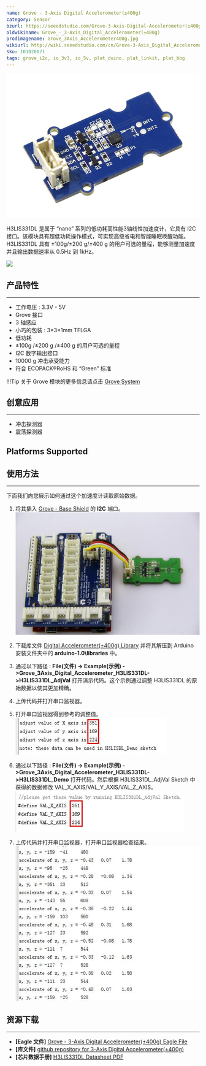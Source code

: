 ```yaml
---
name: Grove - 3-Axis Digital Accelerometer(±400g)
category: Sensor
bzurl: https://seeedstudio.com/Grove-3-Axis-Digital-Accelerometer(±400g)-p-1897.html
oldwikiname: Grove_-_3-Axis_Digital_Accelerometer(±400g)
prodimagename: Grove_3Axis_Accelerometer400g.jpg
wikiurl: http://wiki.seeedstudio.com/cn/Grove-3-Axis_Digital_Accelerometer-400g
sku: 101020071
tags: grove_i2c, io_3v3, io_5v, plat_duino, plat_linkit, plat_bbg
---
```


![](https://raw.githubusercontent.com/SeeedDocument/Grove-3-Axis_Digital_Accelerometer-400g/master/img/Grove_3Axis_Accelerometer400g.jpg)

H3LIS331DL 是属于 “nano” 系列的低功耗高性能3轴线性加速度计，它具有 I2C 接口。该模块具有超低功耗操作模式，可实现高级省电和智能睡眠唤醒功能。H3LIS331DL 具有 ±100g/±200 g/±400 g 的用户可选的量程，能够测量加速度并且输出数据速率从 0.5Hz 到 1kHz。

[![](https://github.com/SeeedDocument/wiki_chinese/raw/master/docs/images/click_to_buy.PNG)](https://item.taobao.com/item.htm?spm=a230r.1.14.11.413793f10ZQExQ&id=531816050963&ns=1&abbucket=1#detail)

## 产品特性
--------

-   工作电压 : 3.3V - 5V
-   Grove 接口
-   3 轴感应
-   小巧的包装 : 3×3×1mm TFLGA
-   低功耗
-   ±100g /±200 g /±400 g 的用户可选的量程
-   I2C 数字输出接口
-   10000 g 冲击承受能力
-   符合 ECOPACK®RoHS 和 “Green” 标准

!!!Tip
    关于 Grove 模块的更多信息请点击 [Grove System](http://wiki.seeedstudio.com/cn/Grove_System/)

## 创意应用
-----------------

-   冲击探测器
-   震荡探测器

Platforms Supported
-------------------

## 使用方法
-----

下面我们向您展示如何通过这个加速度计读取原始数据。

1. 将其插入 [Grove - Base Shield](http://www.seeedstudio.com/depot/grove-base-shield-p-754.html?cPath=132_134) 的 **I2C** 端口。
![](https://raw.githubusercontent.com/SeeedDocument/Grove-3-Axis_Digital_Accelerometer-400g/master/img/Grove-3-Axis_Digital_Accelerometer_connect_BaseBoard.jpg)

2. 下载库文件 [Digital Accelerometer(±400g) Library](https://github.com/Seeed-Studio/Grove_3Axis_Digital_Accelerometer_H3LIS331DL) 并将其解压到 Arduino 安装文件夹中的 **arduino-1.0\\libraries** 中。

3. 通过以下路径 : **File(文件) -> Example(示例) ->Grove_3Axis_Digital_Accelerometer_H3LIS331DL->H3LIS331DL_AdjVal** 打开演示代码。这个示例通过调整 H3LIS331DL 的原始数据以使其更加精确。

4. 上传代码并打开串口监视器。

5. 打开串口监视器得到参考的调整值。
![](https://raw.githubusercontent.com/SeeedDocument/Grove-3-Axis_Digital_Accelerometer-400g/master/img/Adjust_value_of_Accelerometer.jpg)

6. 通过以下路径 : **File(文件) -> Example(示例) ->Grove_3Axis_Digital_Accelerometer_H3LIS331DL->H3LIS331DL_Demo** 打开代码。然后根据 H3LIS331DL_AdjVal Sketch 中获得的数据修改 VAL_X_AXIS/VAL_Y_AXIS/VAL_Z_AXIS。
![](https://raw.githubusercontent.com/SeeedDocument/Grove-3-Axis_Digital_Accelerometer-400g/master/img/Redefine_the_VAL_of_Accelerometer.jpg)

7. 上传代码并打开串口监视器，打开串口监视器检查结果。
![](https://raw.githubusercontent.com/SeeedDocument/Grove-3-Axis_Digital_Accelerometer-400g/master/img/Raw_data_of_H3LIS331DL.jpg)

## 资源下载
---------

-   **[Eagle 文件]** [Grove - 3-Axis Digital Accelerometer(±400g) Eagle File](https://raw.githubusercontent.com/SeeedDocument/Grove-3-Axis_Digital_Accelerometer-400g/master/res/Grove-3-Axis_Digital_Accelerometer-400g-v1.0.zip)
-   **[库文件]** [github repository for 3-Axis Digital Accelerometer(±400g)](https://github.com/Seeed-Studio/Grove_3Axis_Digital_Accelerometer_H3LIS331DL)
-   **[芯片数据手册]** [H3LIS331DL Datasheet PDF](http://www.st.com/web/en/resource/technical/document/datasheet/DM00053090.pdf)


<!-- This Markdown file was created from http://www.seeedstudio.com/wiki/Grove_-_3-Axis_Digital_Accelerometer(±400g) -->
